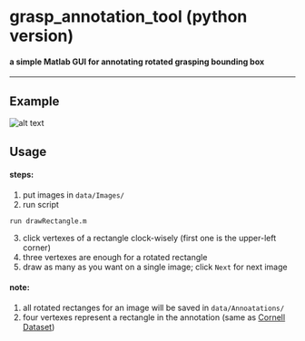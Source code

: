 # grasp_annotation_tool (python version)

#### a simple Matlab GUI for annotating rotated grasping bounding box  
------

## Example
![alt text][logo]

[logo]: https://github.com/ivalab/grasp_annotation_tool/blob/master/data/example.bmp

## Usage
#### steps:

1. put images in `data/Images/`
2. run script
```
run drawRectangle.m
```
3. click vertexes of a rectangle clock-wisely (first one is the upper-left corner)
4. three vertexes are enough for a rotated rectangle
5. draw as many as you want on a single image; click `Next` for next image
    
#### note:
1. all rotated rectanges for an image will be saved in `data/Annoatations/`
2. four vertexes represent a rectangle in the annotation (same as [Cornell Dataset](http://pr.cs.cornell.edu/grasping/rect_data/data.php))

